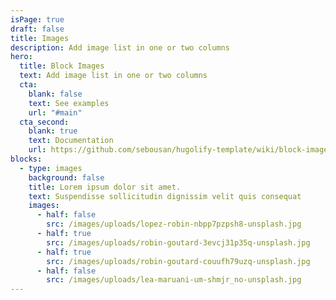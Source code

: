 ```yaml
---
isPage: true
draft: false
title: Images
description: Add image list in one or two columns
hero:
  title: Block Images
  text: Add image list in one or two columns
  cta:
    blank: false
    text: See examples
    url: "#main"
  cta_second:
    blank: true
    text: Documentation
    url: https://github.com/sebousan/hugolify-template/wiki/block-images
blocks:
  - type: images
    background: false
    title: Lorem ipsum dolor sit amet.
    text: Suspendisse sollicitudin dignissim velit quis consequat
    images:
      - half: false
        src: /images/uploads/lopez-robin-nbpp7pzpsh8-unsplash.jpg
      - half: true
        src: /images/uploads/robin-goutard-3evcj31p35q-unsplash.jpg
      - half: true
        src: /images/uploads/robin-goutard-couufh79uzq-unsplash.jpg
      - half: false
        src: /images/uploads/lea-maruani-um-shmjr_no-unsplash.jpg
---
```

